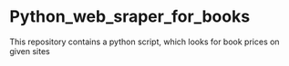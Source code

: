 # Python_web_sraper_for_books
This repository contains a python script, which looks for book prices on given sites
